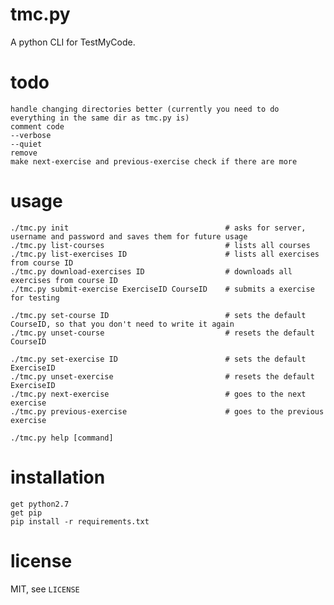 tmc.py
======

A python CLI for TestMyCode.

todo
====

    handle changing directories better (currently you need to do everything in the same dir as tmc.py is)
    comment code
    --verbose
    --quiet
    remove
    make next-exercise and previous-exercise check if there are more

usage
=====

    ./tmc.py init                                   # asks for server, username and password and saves them for future usage
    ./tmc.py list-courses                           # lists all courses
    ./tmc.py list-exercises ID                      # lists all exercises from course ID
    ./tmc.py download-exercises ID                  # downloads all exercises from course ID
    ./tmc.py submit-exercise ExerciseID CourseID    # submits a exercise for testing

    ./tmc.py set-course ID                          # sets the default CourseID, so that you don't need to write it again
    ./tmc.py unset-course                           # resets the default CourseID

    ./tmc.py set-exercise ID                        # sets the default ExerciseID
    ./tmc.py unset-exercise                         # resets the default ExerciseID
    ./tmc.py next-exercise                          # goes to the next exercise
    ./tmc.py previous-exercise                      # goes to the previous exercise

    ./tmc.py help [command]

installation
============

    get python2.7
    get pip
    pip install -r requirements.txt

license
=======

MIT, see `LICENSE`